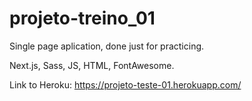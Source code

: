 # projeto-treino_01

Single page aplication, done just for practicing. 

Next.js, Sass, JS, HTML, FontAwesome.

Link to Heroku: https://projeto-teste-01.herokuapp.com/
